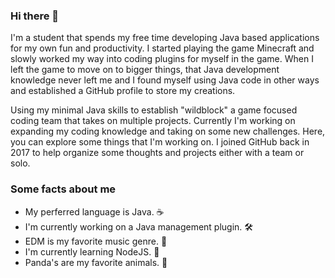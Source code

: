 ### Hi there 👋

I'm a student that spends my free time developing Java based applications for my own fun and productivity. I started playing the game Minecraft and slowly worked my way into coding plugins for myself in the game. When I left the game to move on to bigger things, that Java development knowledge never left me and I found myself using Java code in other ways and established a GitHub profile to store my creations.

Using my minimal Java skills to establish "wildblock" a game focused coding team that takes on multiple projects. Currently I'm working on expanding my coding knowledge and taking on some new challenges. Here, you can explore some things that I'm working on. I joined GitHub back in 2017 to help organize some thoughts and projects either with a team or solo.

### Some facts about me

* My perferred language is Java. ☕
* I'm currently working on a Java management plugin. 🛠️
* EDM is my favorite music genre. 🎵
* I'm currently learning NodeJS. 🌱
* Panda's are my favorite animals. 🐼
